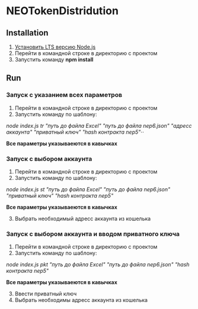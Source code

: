 # NEOTokenDistridution

## Installation
1. [Установить LTS версию Node.js](https://nodejs.org/en/)
2. Перейти в командной строке в директорию с проектом
3. Запустить команду **npm install**

## Run
### Запуск с указанием всех параметров
1. Перейти в командной строке в директорию с проектом
2. Запустить команду по шаблону:

*node index.js tr "путь до файла Excel" "путь до файла nep6.json" "адресс аккаунта" "приватный ключ" "hash контракта nep5"*⋅⋅

**Все параметры указываеются в кавычках**

### Запуск с выбором аккаунта
1. Перейти в командной строке в директорию с проектом
2. Запустить команду по шаблону:

*node index.js st "путь до файла Excel" "путь до файла nep6.json" "приватный ключ" "hash контракта nep5"*

**Все параметры указываеются в кавычках**

3. Выбрать необходимый адресс аккаунта из кошелька

### Запуск с выбором аккаунта и вводом приватного ключа
1. Перейти в командной строке в директорию с проектом
2. Запустить команду по шаблону:

*node index.js pkt "путь до файла Excel" "путь до файла nep6.json" "hash контракта nep5"*

**Все параметры указываеются в кавычках**

3. Ввести приватный ключ
4. Выбрать необходимы адресс аккаунта из кошелька